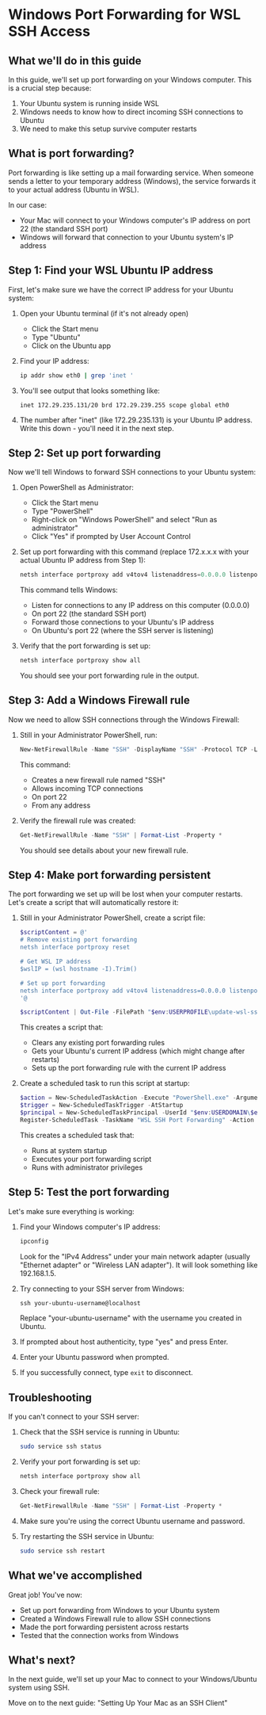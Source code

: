 # Windows Port Forwarding for WSL SSH Access

## What we'll do in this guide

In this guide, we'll set up port forwarding on your Windows computer. This is a crucial step because:
1. Your Ubuntu system is running inside WSL
2. Windows needs to know how to direct incoming SSH connections to Ubuntu
3. We need to make this setup survive computer restarts

## What is port forwarding?

Port forwarding is like setting up a mail forwarding service. When someone sends a letter to your temporary address (Windows), the service forwards it to your actual address (Ubuntu in WSL).

In our case:
- Your Mac will connect to your Windows computer's IP address on port 22 (the standard SSH port)
- Windows will forward that connection to your Ubuntu system's IP address

## Step 1: Find your WSL Ubuntu IP address

First, let's make sure we have the correct IP address for your Ubuntu system:

1. Open your Ubuntu terminal (if it's not already open)
   - Click the Start menu
   - Type "Ubuntu"
   - Click on the Ubuntu app

2. Find your IP address:
   ```bash
   ip addr show eth0 | grep 'inet '
   ```

3. You'll see output that looks something like:
   ```
   inet 172.29.235.131/20 brd 172.29.239.255 scope global eth0
   ```

4. The number after "inet" (like 172.29.235.131) is your Ubuntu IP address. Write this down - you'll need it in the next step.

## Step 2: Set up port forwarding

Now we'll tell Windows to forward SSH connections to your Ubuntu system:

1. Open PowerShell as Administrator:
   - Click the Start menu
   - Type "PowerShell"
   - Right-click on "Windows PowerShell" and select "Run as administrator"
   - Click "Yes" if prompted by User Account Control

2. Set up port forwarding with this command (replace 172.x.x.x with your actual Ubuntu IP address from Step 1):
   ```powershell
   netsh interface portproxy add v4tov4 listenaddress=0.0.0.0 listenport=22 connectaddress=172.x.x.x connectport=22
   ```

   This command tells Windows:
   - Listen for connections to any IP address on this computer (0.0.0.0)
   - On port 22 (the standard SSH port)
   - Forward those connections to your Ubuntu's IP address
   - On Ubuntu's port 22 (where the SSH server is listening)

3. Verify that the port forwarding is set up:
   ```powershell
   netsh interface portproxy show all
   ```

   You should see your port forwarding rule in the output.

## Step 3: Add a Windows Firewall rule

Now we need to allow SSH connections through the Windows Firewall:

1. Still in your Administrator PowerShell, run:
   ```powershell
   New-NetFirewallRule -Name "SSH" -DisplayName "SSH" -Protocol TCP -LocalPort 22 -Action Allow -Direction Inbound
   ```

   This command:
   - Creates a new firewall rule named "SSH"
   - Allows incoming TCP connections
   - On port 22
   - From any address

2. Verify the firewall rule was created:
   ```powershell
   Get-NetFirewallRule -Name "SSH" | Format-List -Property *
   ```

   You should see details about your new firewall rule.

## Step 4: Make port forwarding persistent

The port forwarding we set up will be lost when your computer restarts. Let's create a script that will automatically restore it:

1. Still in your Administrator PowerShell, create a script file:
   ```powershell
   $scriptContent = @'
   # Remove existing port forwarding
   netsh interface portproxy reset

   # Get WSL IP address
   $wslIP = (wsl hostname -I).Trim()

   # Set up port forwarding
   netsh interface portproxy add v4tov4 listenaddress=0.0.0.0 listenport=22 connectaddress=$wslIP connectport=22
   '@

   $scriptContent | Out-File -FilePath "$env:USERPROFILE\update-wsl-ssh.ps1" -Encoding ASCII
   ```

   This creates a script that:
   - Clears any existing port forwarding rules
   - Gets your Ubuntu's current IP address (which might change after restarts)
   - Sets up the port forwarding rule with the current IP address

2. Create a scheduled task to run this script at startup:
   ```powershell
   $action = New-ScheduledTaskAction -Execute "PowerShell.exe" -Argument "-ExecutionPolicy Bypass -File `"$env:USERPROFILE\update-wsl-ssh.ps1`""
   $trigger = New-ScheduledTaskTrigger -AtStartup
   $principal = New-ScheduledTaskPrincipal -UserId "$env:USERDOMAIN\$env:USERNAME" -LogonType S4U -RunLevel Highest
   Register-ScheduledTask -TaskName "WSL SSH Port Forwarding" -Action $action -Trigger $trigger -Principal $principal
   ```

   This creates a scheduled task that:
   - Runs at system startup
   - Executes your port forwarding script
   - Runs with administrator privileges

## Step 5: Test the port forwarding

Let's make sure everything is working:

1. Find your Windows computer's IP address:
   ```powershell
   ipconfig
   ```

   Look for the "IPv4 Address" under your main network adapter (usually "Ethernet adapter" or "Wireless LAN adapter"). It will look something like 192.168.1.5.

2. Try connecting to your SSH server from Windows:
   ```powershell
   ssh your-ubuntu-username@localhost
   ```

   Replace "your-ubuntu-username" with the username you created in Ubuntu.

3. If prompted about host authenticity, type "yes" and press Enter.

4. Enter your Ubuntu password when prompted.

5. If you successfully connect, type `exit` to disconnect.

## Troubleshooting

If you can't connect to your SSH server:

1. Check that the SSH service is running in Ubuntu:
   ```bash
   sudo service ssh status
   ```

2. Verify your port forwarding is set up:
   ```powershell
   netsh interface portproxy show all
   ```

3. Check your firewall rule:
   ```powershell
   Get-NetFirewallRule -Name "SSH" | Format-List -Property *
   ```

4. Make sure you're using the correct Ubuntu username and password.

5. Try restarting the SSH service in Ubuntu:
   ```bash
   sudo service ssh restart
   ```

## What we've accomplished

Great job! You've now:
- Set up port forwarding from Windows to your Ubuntu system
- Created a Windows Firewall rule to allow SSH connections
- Made the port forwarding persistent across restarts
- Tested that the connection works from Windows

## What's next?

In the next guide, we'll set up your Mac to connect to your Windows/Ubuntu system using SSH.

Move on to the next guide: "Setting Up Your Mac as an SSH Client"
